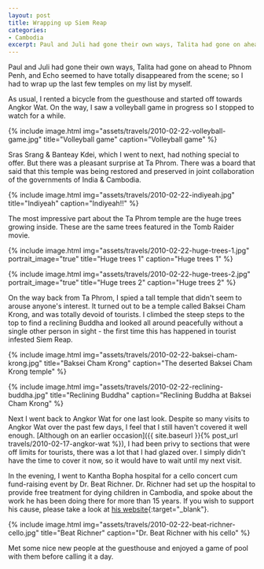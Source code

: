 ```yaml
---
layout: post
title: Wrapping up Siem Reap
categories:
- Cambodia
excerpt: Paul and Juli had gone their own ways, Talita had gone on ahead to Phnom Penh, and Echo seemed to have totally disappeared from the scene; so I had to wrap up the last few temples on my list by myself.
---
```


Paul and Juli had gone their own ways, Talita had gone on ahead to Phnom Penh,
and Echo seemed to have totally disappeared from the scene; so I had to wrap up
the last few temples on my list by myself.

As usual, I rented a bicycle from the guesthouse and started off towards Angkor
Wat. On the way, I saw a volleyball game in progress so I stopped to watch for a
while.

{% include image.html
    img="assets/travels/2010-02-22-volleyball-game.jpg"
    title="Volleyball game"
    caption="Volleyball game" %}

Sras Srang & Banteay Kdei, which I went to next, had nothing special to offer.
But there was a pleasant surprise at Ta Phrom. There was a board that said that
this temple was being restored and preserved in joint collaboration of the
governments of India & Cambodia.

{% include image.html
    img="assets/travels/2010-02-22-indiyeah.jpg"
    title="Indiyeah"
    caption="Indiyeah!!" %}

The most impressive part about the Ta Phrom temple are the huge trees growing
inside. These are the same trees featured in the Tomb Raider movie.

{% include image.html
    img="assets/travels/2010-02-22-huge-trees-1.jpg"
    portrait_image="true"
    title="Huge trees 1"
    caption="Huge trees 1" %}

{% include image.html
    img="assets/travels/2010-02-22-huge-trees-2.jpg"
    portrait_image="true"
    title="Huge trees 2"
    caption="Huge trees 2" %}

On the way back from Ta Phrom, I spied a tall temple that didn't seem to arouse
anyone's interest. It turned out to be a temple called Baksei Cham Krong, and was
totally devoid of tourists. I climbed the steep steps to the top to find a
reclining Buddha and looked all around peacefully without a single other person
in sight - the first time this has happened in tourist infested Siem Reap.

{% include image.html
    img="assets/travels/2010-02-22-baksei-cham-krong.jpg"
    title="Baksei Cham Krong"
    caption="The deserted Baksei Cham Krong temple" %}

{% include image.html
    img="assets/travels/2010-02-22-reclining-buddha.jpg"
    title="Reclining Buddha"
    caption="Reclining Buddha at Baksei Cham Krong" %}

Next I went back to Angkor Wat for one last look. Despite so many visits to
Angkor Wat over the past few days, I feel that I still haven't covered it well
enough. [Although on an earlier occasion]({{ site.baseurl }}{% post_url
travels/2010-02-17-angkor-wat %}), I had been privy to sections that were off
limits for tourists, there was a lot that I had glazed over. I simply didn't
have the time to cover it now, so it would have to wait until my next visit.

In the evening, I went to Kantha Bopha hospital for a cello concert cum
fund-raising event by Dr. Beat Richner. Dr. Richner had set up the hospital to
provide free treatment for dying children in Cambodia, and spoke about the work
he has been doing there for more than 15 years. If you wish to support his
cause, please take a look at [his
website](http://www.beatocello.com){:target="_blank"}.

{% include image.html
    img="assets/travels/2010-02-22-beat-richner-cello.jpg"
    title="Beat Richner"
    caption="Dr. Beat Richner with his cello" %}

Met some nice new people at the guesthouse and enjoyed a game of pool with them
before calling it a day.
